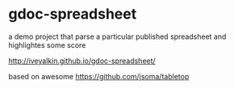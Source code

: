 # gdoc-spreadsheet
a demo project that parse a particular published spreadsheet and highlightes some score

http://iveyalkin.github.io/gdoc-spreadsheet/

based on awesome https://github.com/jsoma/tabletop
